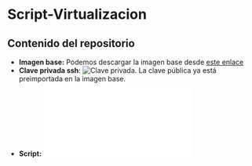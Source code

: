 # Script-Virtualizacion

## Contenido del repositorio

- **Imagen base:** Podemos descargar la imagen base desde [este enlace](https://www.mediafire.com/file/j7ewmh5k2s30fb4/bullseye-base.qcow2/file)
- **Clave privada ssh**: ![Clave privada](id_ecdsa). La clave pública ya está preimportada en la imagen base.
- **Script:** ![Script](script.sh)

